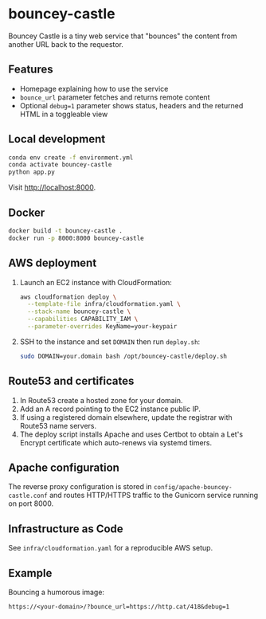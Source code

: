 # bouncey-castle

Bouncey Castle is a tiny web service that "bounces" the content from another URL back to the requestor.

## Features
- Homepage explaining how to use the service
- `bounce_url` parameter fetches and returns remote content
- Optional `debug=1` parameter shows status, headers and the returned HTML in a toggleable view

## Local development
```bash
conda env create -f environment.yml
conda activate bouncey-castle
python app.py
```
Visit [http://localhost:8000](http://localhost:8000).

## Docker
```bash
docker build -t bouncey-castle .
docker run -p 8000:8000 bouncey-castle
```

## AWS deployment
1. Launch an EC2 instance with CloudFormation:
   ```bash
   aws cloudformation deploy \
     --template-file infra/cloudformation.yaml \
     --stack-name bouncey-castle \
     --capabilities CAPABILITY_IAM \
     --parameter-overrides KeyName=your-keypair
   ```
2. SSH to the instance and set `DOMAIN` then run `deploy.sh`:
   ```bash
   sudo DOMAIN=your.domain bash /opt/bouncey-castle/deploy.sh
   ```

## Route53 and certificates
1. In Route53 create a hosted zone for your domain.
2. Add an A record pointing to the EC2 instance public IP.
3. If using a registered domain elsewhere, update the registrar with Route53 name servers.
4. The deploy script installs Apache and uses Certbot to obtain a Let's Encrypt certificate which auto-renews via systemd timers.

## Apache configuration
The reverse proxy configuration is stored in `config/apache-bouncey-castle.conf` and routes HTTP/HTTPS traffic to the Gunicorn service running on port 8000.

## Infrastructure as Code
See `infra/cloudformation.yaml` for a reproducible AWS setup.

## Example
Bouncing a humorous image:
```
https://<your-domain>/?bounce_url=https://http.cat/418&debug=1
```
